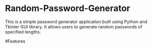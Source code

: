 # Random-Password-Generator
This is a simple password generator application built using Python and Tkinter GUI library. It allows users to generate random passwords of specified lengths.

#Features
